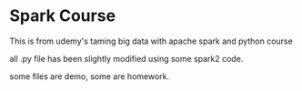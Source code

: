 # Spark Course
This is from udemy's taming big data with apache spark 
and python course

all .py file has been slightly modified using some 
spark2 code.

some files are demo, some are homework. 